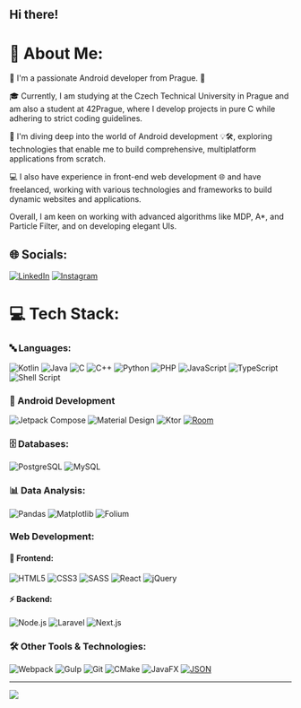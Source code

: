 ## Hi there! 

# 💫 About Me:
👋 I'm a passionate Android developer from Prague. 📱

🎓 Currently, I am studying at the Czech Technical University in Prague and am also a student at 42Prague, where I develop projects in pure C while adhering to strict coding guidelines.

🚀 I'm diving deep into the world of Android development 💡🛠, exploring technologies that enable me to build comprehensive, multiplatform applications from scratch. <br>

💻 I also have experience in front-end web development 🌐 and have freelanced, working with various technologies and frameworks to build dynamic websites and applications.

Overall, I am keen on working with advanced algorithms like MDP, A*, and Particle Filter, and on developing elegant UIs.

## 🌐 Socials:
[![LinkedIn](https://img.shields.io/badge/LinkedIn-%230077B5.svg?logo=linkedin&logoColor=white)](https://linkedin.com/in/dpopovoff)  [![Instagram](https://img.shields.io/badge/Instagram-%23E4405F.svg?logo=Instagram&logoColor=white)](https://instagram.com/spread_on_bread)

# 💻 Tech Stack:

### 🔤 Languages:
![Kotlin](https://img.shields.io/badge/kotlin-%237F52FF.svg?style=for-the-badge&logo=kotlin&logoColor=white) ![Java](https://img.shields.io/badge/java-%23ED8B00.svg?style=for-the-badge&logo=openjdk&logoColor=white) ![C](https://img.shields.io/badge/c-%2300599C.svg?style=for-the-badge&logo=c&logoColor=white) ![C++](https://img.shields.io/badge/c++-%2300599C.svg?style=for-the-badge&logo=c%2B%2B&logoColor=white) ![Python](https://img.shields.io/badge/python-3670A0?style=for-the-badge&logo=python&logoColor=ffdd54) ![PHP](https://img.shields.io/badge/php-%23777BB4.svg?style=for-the-badge&logo=php&logoColor=white) ![JavaScript](https://img.shields.io/badge/javascript-%23323330.svg?style=for-the-badge&logo=javascript&logoColor=%23F7DF1E) ![TypeScript](https://img.shields.io/badge/typescript-%23007ACC.svg?style=for-the-badge&logo=typescript&logoColor=white) ![Shell Script](https://img.shields.io/badge/shell_script-%23121011.svg?style=for-the-badge&logo=gnu-bash&logoColor=white)

### 📱 Android Development
![Jetpack Compose](https://img.shields.io/badge/Jetpack%20Compose-%2300C4CC.svg?style=for-the-badge&logo=jetpackcompose&logoColor=white) ![Material Design](https://img.shields.io/badge/Material%20Design-%23C75E26.svg?style=for-the-badge&logo=materialdesign&logoColor=white) ![Ktor](https://img.shields.io/badge/ktor-%232B6CB0.svg?style=for-the-badge&logo=ktor&logoColor=white) [![Room](https://img.shields.io/badge/Room-DB-FF6F00?style=for-the-badge&logo=android&logoColor=white)](ссылка-на-room)


### 🗄️ Databases:
![PostgreSQL](https://img.shields.io/badge/postgres-%23316192.svg?style=for-the-badge&logo=postgresql&logoColor=white) ![MySQL](https://img.shields.io/badge/mysql-%234479A1.svg?style=for-the-badge&logo=mysql&logoColor=white) 

### 📊 Data Analysis:
![Pandas](https://img.shields.io/badge/pandas-%23150458.svg?style=for-the-badge&logo=pandas&logoColor=white)  ![Matplotlib](https://img.shields.io/badge/Matplotlib-%23ffffff.svg?style=for-the-badge&logo=Matplotlib&logoColor=black) ![Folium](https://img.shields.io/badge/folium-%231040A3.svg?style=for-the-badge&logo=folium&logoColor=white)

###  Web Development:
#### 🎨 Frontend:
![HTML5](https://img.shields.io/badge/html5-%23E34F26.svg?style=for-the-badge&logo=html5&logoColor=white) ![CSS3](https://img.shields.io/badge/css3-%231572B6.svg?style=for-the-badge&logo=css3&logoColor=white) ![SASS](https://img.shields.io/badge/sass-%23CC6699.svg?style=for-the-badge&logo=sass&logoColor=white)  ![React](https://img.shields.io/badge/react-%2361DAFB.svg?style=for-the-badge&logo=react&logoColor=white) ![jQuery](https://img.shields.io/badge/jquery-%230769AD.svg?style=for-the-badge&logo=jquery&logoColor=white)

#### ⚡ Backend:
![Node.js](https://img.shields.io/badge/node.js-%2343853D.svg?style=for-the-badge&logo=node.js&logoColor=white)  ![Laravel](https://img.shields.io/badge/laravel-%23FF2D20.svg?style=for-the-badge&logo=laravel&logoColor=white) ![Next.js](https://img.shields.io/badge/next.js-%23000000.svg?style=for-the-badge&logo=nextdotjs&logoColor=white)

### 🛠️ Other Tools & Technologies:
![Webpack](https://img.shields.io/badge/webpack-%238DD6F9.svg?style=for-the-badge&logo=webpack&logoColor=black) ![Gulp](https://img.shields.io/badge/gulp-%23CF4647.svg?style=for-the-badge&logo=gulp&logoColor=white) ![Git](https://img.shields.io/badge/git-%23F05033.svg?style=for-the-badge&logo=git&logoColor=white) ![CMake](https://img.shields.io/badge/CMake-%23008FBA.svg?style=for-the-badge&logo=cmake&logoColor=white) ![JavaFX](https://img.shields.io/badge/javafx-%23FF0000.svg?style=for-the-badge&logo=javafx&logoColor=white) [![JSON](https://img.shields.io/badge/JSON-000000?style=for-the-badge&logo=json&logoColor=white)]([ссылка-на-json](https://www.json.org/json-en.html))


---
[![](https://visitcount.itsvg.in/api?id=Popovart&icon=5&color=0)](https://visitcount.itsvg.in)

<!-- Proudly created with GPRM ( https://gprm.itsvg.in ) -->
